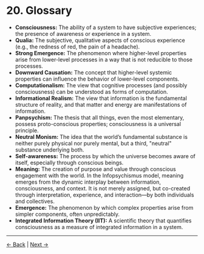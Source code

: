 # 20. Glossary

- **Consciousness:** The ability of a system to have subjective experiences; the presence of awareness or experience in a system.
- **Qualia:** The subjective, qualitative aspects of conscious experience (e.g., the redness of red, the pain of a headache).
- **Strong Emergence:** The phenomenon where higher-level properties arise from lower-level processes in a way that is not reducible to those processes.
- **Downward Causation:** The concept that higher-level systemic properties can influence the behavior of lower-level components.
- **Computationalism:** The view that cognitive processes (and possibly consciousness) can be understood as forms of computation.
- **Informational Realism:** The view that information is the fundamental structure of reality, and that matter and energy are manifestations of information.
- **Panpsychism:** The thesis that all things, even the most elementary, possess proto-conscious properties; consciousness is a universal principle.
- **Neutral Monism:** The idea that the world’s fundamental substance is neither purely physical nor purely mental, but a third, "neutral" substance underlying both.
- **Self-awareness:** The process by which the universe becomes aware of itself, especially through conscious beings.
- **Meaning:** The creation of purpose and value through conscious engagement with the world. In the Infopsychismus model, meaning emerges from the dynamic interplay between information, consciousness, and context. It is not merely assigned, but co-created through interpretation, experience, and interaction—by both individuals and collectives.
- **Emergence:** The phenomenon by which complex properties arise from simpler components, often unpredictably.
- **Integrated Information Theory (IIT):** A scientific theory that quantifies consciousness as a measure of integrated information in a system.

---
<div class="navigation-links">
<a href="19_Extended_Reflections_on_Meaning.md" class="nav-link prev-link">← Back</a> | <a href="21_Contributors.md" class="nav-link next-link">Next →</a>
</div>
